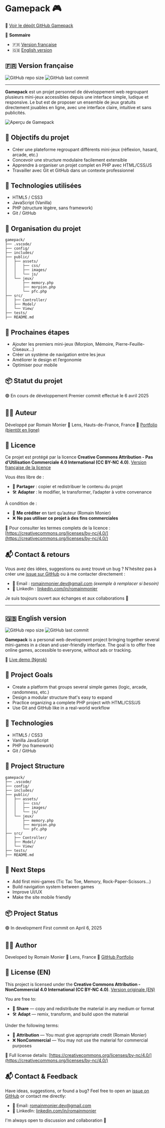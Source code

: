 # Gamepack 🎮
🔗 [Voir le dépôt GitHub Gamepack](https://github.com/Romain62300/gamepack)

📄 **Sommaire**
- 🇫🇷 [Version française](#version-française)
- 🇬🇧 [English version](#english-version)

## 🇫🇷 Version française

![GitHub repo size](https://img.shields.io/github/repo-size/Romain62300/gamepack)
![GitHub last commit](https://img.shields.io/github/last-commit/Romain62300/gamepack)

---

**Gamepack** est un projet personnel de développement web regroupant plusieurs mini-jeux accessibles depuis une interface simple, ludique et responsive. Le but est de proposer un ensemble de jeux gratuits directement jouables en ligne, avec une interface claire, intuitive et sans publicités.

![Aperçu de Gamepack](./public/assets/images/apercu-gamepack.png)

## 🎯 Objectifs du projet

- Créer une plateforme regroupant différents mini-jeux (réflexion, hasard, arcade, etc.)
- Concevoir une structure modulaire facilement extensible
- Apprendre à organiser un projet complet en PHP avec HTML/CSS/JS
- Travailler avec Git et GitHub dans un contexte professionnel

## 🔧 Technologies utilisées

- HTML5 / CSS3
- JavaScript (Vanilla)
- PHP (structure légère, sans framework)
- Git / GitHub

## 🧠 Organisation du projet

```plaintext
gamepack/
├── .vscode/
├── config/
├── includes/
├── public/
│   ├── assets/
│   │   ├── css/
│   │   ├── images/
│   │   └── js/
│   └── jeux/
│       ├── memory.php
│       ├── morpion.php
│       └── pfc.php
├── src/
│   ├── Controller/
│   ├── Model/
│   └── View/
├── tests/
├── README.md
```

## 🚀 Prochaines étapes

- Ajouter les premiers mini-jeux (Morpion, Mémoire, Pierre-Feuille-Ciseaux…)
- Créer un système de navigation entre les jeux
- Améliorer le design et l’ergonomie
- Optimiser pour mobile

## 📦 Statut du projet

🟢 En cours de développement
Premier commit effectué le 6 avril 2025

## 🙋‍♂️ Auteur

Développé par Romain Monier
📍 Lens, Hauts-de-France, France
💼 [Portfolio (bientôt en ligne)](https://github.com/Romain62300)

## 📄 Licence

Ce projet est protégé par la licence **Creative Commons Attribution - Pas d’Utilisation Commerciale 4.0 International (CC BY-NC 4.0)**.
[Version française de la licence](./LICENSE-fr.txt)

Vous êtes libre de :
- 🔄 **Partager** : copier et redistribuer le contenu du projet
- 🛠️ **Adapter** : le modifier, le transformer, l’adapter à votre convenance

À condition de :
- 👤 **Me créditer** en tant qu’auteur (Romain Monier)
- ❌ **Ne pas utiliser ce projet à des fins commerciales**

🔗 Pour consulter les termes complets de la licence :
[https://creativecommons.org/licenses/by-nc/4.0/](https://creativecommons.org/licenses/by-nc/4.0/)


## 📬 Contact & retours

Vous avez des idées, suggestions ou avez trouvé un bug ?
N'hésitez pas à créer une [issue sur GitHub](https://github.com/Romain62300/gamepack/issues) ou à me contacter directement :

- 💌 Email : romainmonier.dev@gmail.com *(exemple à remplacer si besoin)*
- 💼 LinkedIn : [linkedin.com/in/romainmonier](https://www.linkedin.com/in/romainmonier)

Je suis toujours ouvert aux échanges et aux collaborations 👋


---

## 🇬🇧 English version

![GitHub repo size](https://img.shields.io/github/repo-size/Romain62300/gamepack)
![GitHub last commit](https://img.shields.io/github/last-commit/Romain62300/gamepack)

**Gamepack** is a personal web development project bringing together several mini-games in a clean and user-friendly interface. The goal is to offer free online games, accessible to everyone, without ads or tracking.

🔗 [Live demo (Ngrok)](https://0c59-2a01-cb0c-688-ca00-591b-7041-900c-72a8.ngrok-free.app)

## 🎯 Project Goals

- Create a platform that groups several simple games (logic, arcade, randomness, etc.)
- Design a modular structure that's easy to expand
- Practice organizing a complete PHP project with HTML/CSS/JS
- Use Git and GitHub like in a real-world workflow

## 🔧 Technologies

- HTML5 / CSS3
- Vanilla JavaScript
- PHP (no framework)
- Git / GitHub

## 🧠 Project Structure

```plaintext
gamepack/
├── .vscode/
├── config/
├── includes/
├── public/
│   ├── assets/
│   │   ├── css/
│   │   ├── images/
│   │   └── js/
│   └── jeux/
│       ├── memory.php
│       ├── morpion.php
│       └── pfc.php
├── src/
│   ├── Controller/
│   ├── Model/
│   └── View/
├── tests/
├── README.md
```

## 🚀 Next Steps

- Add first mini-games (Tic Tac Toe, Memory, Rock-Paper-Scissors…)
- Build navigation system between games
- Improve UI/UX
- Make the site mobile friendly

## 📦 Project Status

🟢 In development
First commit on April 6, 2025

## 🙋‍♂️ Author

Developed by Romain Monier
📍 Lens, France
💼 [GitHub Portfolio](https://github.com/Romain62300)

## 📄 License (EN)

This project is licensed under the **Creative Commons Attribution - NonCommercial 4.0 International (CC BY-NC 4.0)**.
 [Version originale (EN)](https://creativecommons.org/licenses/by-nc/4.0/)

You are free to:
- 🔄 **Share** — copy and redistribute the material in any medium or format
- 🛠️ **Adapt** — remix, transform, and build upon the material

Under the following terms:
- 👤 **Attribution** — You must give appropriate credit (Romain Monier)
- ❌ **NonCommercial** — You may not use the material for commercial purposes

🔗 Full license details:
[https://creativecommons.org/licenses/by-nc/4.0/](https://creativecommons.org/licenses/by-nc/4.0/)
## 📬 Contact & Feedback

Have ideas, suggestions, or found a bug?
Feel free to open an [issue on GitHub](https://github.com/Romain62300/gamepack/issues) or contact me directly:

- 💌 Email: romainmonier.dev@gmail.com
- 💼 LinkedIn: [linkedin.com/in/romainmonier](https://www.linkedin.com/in/romainmonier)

I'm always open to discussion and collaboration 👋

